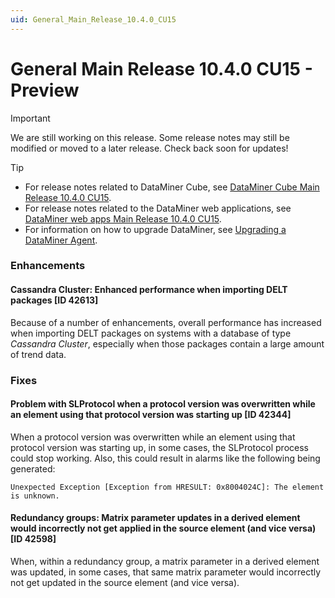 ```yaml
---
uid: General_Main_Release_10.4.0_CU15
---
```


# General Main Release 10.4.0 CU15 - Preview

> [!IMPORTANT]
> We are still working on this release. Some release notes may still be modified or moved to a later release. Check back soon for updates!

> [!TIP]
>
> - For release notes related to DataMiner Cube, see [DataMiner Cube Main Release 10.4.0 CU15](xref:Cube_Main_Release_10.4.0_CU15).
> - For release notes related to the DataMiner web applications, see [DataMiner web apps Main Release 10.4.0 CU15](xref:Web_apps_Main_Release_10.4.0_CU15).
> - For information on how to upgrade DataMiner, see [Upgrading a DataMiner Agent](xref:Upgrading_a_DataMiner_Agent).

### Enhancements

#### Cassandra Cluster: Enhanced performance when importing DELT packages [ID 42613]

<!-- MR 10.4.0 [CU15]/10.5.0 [CU3] - FR 10.5.6 -->

Because of a number of enhancements, overall performance has increased when importing DELT packages on systems with a database of type *Cassandra Cluster*, especially when those packages contain a large amount of trend data.

### Fixes

#### Problem with SLProtocol when a protocol version was overwritten while an element using that protocol version was starting up [ID 42344]

<!-- MR 10.4.0 [CU15]/10.5.0 [CU3] - FR 10.5.6 -->

When a protocol version was overwritten while an element using that protocol version was starting up, in some cases, the SLProtocol process could stop working. Also, this could result in alarms like the following being generated:

`Unexpected Exception [Exception from HRESULT: 0x8004024C]: The element is unknown.`

#### Redundancy groups: Matrix parameter updates in a derived element would incorrectly not get applied in the source element (and vice versa) [ID 42598]

<!-- MR 10.4.0 [CU15]/10.5.0 [CU3] - FR 10.5.6 -->

When, within a redundancy group, a matrix parameter in a derived element was updated, in some cases, that same matrix parameter would incorrectly not get updated in the source element (and vice versa).
